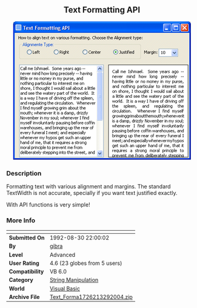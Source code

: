 ﻿<div align="center">

## Text Formatting API

<img src="PIC20043292032392589.gif">
</div>

### Description

Formatting text with various alignment and margins. The standard TextWidth is not accurate, specially if you want text justified exactly.

With API functions is very simple!
 
### More Info
 


<span>             |<span>
---                |---
**Submitted On**   |1992-08-30 22:00:02
**By**             |[gibra](https://github.com/Planet-Source-Code/PSCIndex/blob/master/ByAuthor/gibra.md)
**Level**          |Advanced
**User Rating**    |4.6 (23 globes from 5 users)
**Compatibility**  |VB 6\.0
**Category**       |[String Manipulation](https://github.com/Planet-Source-Code/PSCIndex/blob/master/ByCategory/string-manipulation__1-5.md)
**World**          |[Visual Basic](https://github.com/Planet-Source-Code/PSCIndex/blob/master/ByWorld/visual-basic.md)
**Archive File**   |[Text\_Forma1726213292004\.zip](https://github.com/Planet-Source-Code/gibra-text-formatting-api__1-52739/archive/master.zip)








